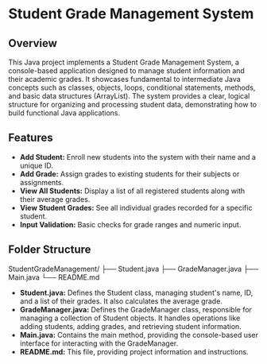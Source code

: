 # Student Grade Management System

## Overview

This Java project implements a Student Grade Management System, a console-based application designed to manage student information and their academic grades. It showcases fundamental to intermediate Java concepts such as classes, objects, loops, conditional statements, methods, and basic data structures (ArrayList). The system provides a clear, logical structure for organizing and processing student data, demonstrating how to build functional Java applications.

## Features

- **Add Student:** Enroll new students into the system with their name and a unique ID.
- **Add Grade:** Assign grades to existing students for their subjects or assignments.
- **View All Students:** Display a list of all registered students along with their average grades.
- **View Student Grades:** See all individual grades recorded for a specific student.
- **Input Validation:** Basic checks for grade ranges and numeric input.

## Folder Structure

StudentGradeManagement/
├── Student.java
├── GradeManager.java
├── Main.java
└── README.md

- **Student.java:** Defines the Student class, managing student's name, ID, and a list of their grades. It also calculates the average grade.
- **GradeManager.java:** Defines the GradeManager class, responsible for managing a collection of Student objects. It handles operations like adding students, adding grades, and retrieving student information.
- **Main.java:** Contains the main method, providing the console-based user interface for interacting with the GradeManager.
- **README.md:** This file, providing project information and instructions.
